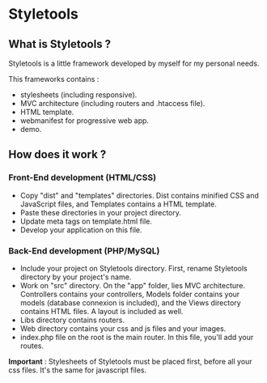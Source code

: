 # Styletools

## What is Styletools ?

Styletools is a little framework developed by myself for my personal needs.

This frameworks contains :
* stylesheets (including responsive).
* MVC architecture (including routers and .htaccess file).
* HTML template.
* webmanifest for progressive web app.
* demo.

## How does it work ?

### Front-End development (HTML/CSS)

* Copy "dist" and "templates" directories. Dist contains minified CSS and JavaScript files, and Templates contains a HTML template.
* Paste these directories in your project directory.
* Update meta tags on template.html file.
* Develop your application on this file.

### Back-End development (PHP/MySQL)

* Include your project on Styletools directory. First, rename Styletools directory by your project's name.
* Work on "src" directory. On the "app" folder, lies MVC architecture. Controllers contains your controllers, Models folder contains your models (database connexion is included), and the Views directory contains HTML files. A layout is included as well.
* Libs directory contains routers.
* Web directory contains your css and js files and your images.
* index.php file on the root is the main router. In this file, you'll add your routes.

**Important** :  Stylesheets of Styletools must be placed first, before all your css files. It's the same for javascript files.

